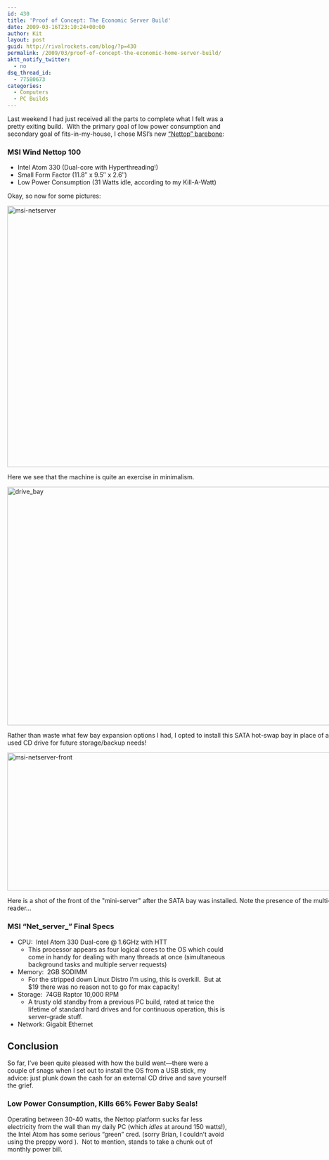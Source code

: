 ```yaml
---
id: 430
title: 'Proof of Concept: The Economic Server Build'
date: 2009-03-16T23:10:24+00:00
author: Kit
layout: post
guid: http://rivalrockets.com/blog/?p=430
permalink: /2009/03/proof-of-concept-the-economic-home-server-build/
aktt_notify_twitter:
  - no
dsq_thread_id:
  - 77580673
categories:
  - Computers
  - PC Builds
---
```

Last weekend I had just received all the parts to complete what I felt was a pretty exiting build.  With the primary goal of low power consumption and secondary goal of fits-in-my-house, I chose MSI&#8217;s new <a href="http://www.amazon.com/gp/product/B001R1X0I0?ie=UTF8&tag=rivalroccom-20&linkCode=as2&camp=1789&creative=390957&creativeASIN=B001R1X0I0" target="_blank">&#8220;Nettop&#8221; barebone</a>:

### MSI Wind Nettop 100

  * Intel Atom 330 (Dual-core with Hyperthreading!)
  * Small Form Factor (11.8&#8243; x 9.5&#8243; x 2.6&#8243;)
  * Low Power Consumption (31 Watts idle, according to my Kill-A-Watt)

Okay, so now for some pictures:

<div id="attachment_431" class="wp-caption alignnone" style="width: 810px">
  <img class="size-full wp-image-431" title="msi-netserver" src="http://rivalrockets.com/blog/wp-content/uploads/2009/03/msi-netserver.jpg" alt="msi-netserver" width="800" height="594" />
  
  <p class="wp-caption-text">
    Here we see that the machine is quite an exercise in minimalism.
  </p>
</div>

<div id="attachment_432" class="wp-caption alignnone" style="width: 810px">
  <img class="size-full wp-image-432" title="drive_bay" src="http://rivalrockets.com/blog/wp-content/uploads/2009/03/drive_bay.jpg" alt="drive_bay" width="800" height="542" />
  
  <p class="wp-caption-text">
    Rather than waste what few bay expansion options I had, I opted to install this SATA hot-swap bay in place of a seldom-used CD drive for future storage/backup needs!
  </p>
</div>

<div id="attachment_433" class="wp-caption alignnone" style="width: 810px">
  <img class="size-full wp-image-433" title="msi-netserver-front" src="http://rivalrockets.com/blog/wp-content/uploads/2009/03/msi-netserver-front.jpg" alt="msi-netserver-front" width="800" height="314" />
  
  <p class="wp-caption-text">
    Here is a shot of the front of the "mini-server" after the SATA bay was installed. Note the presence of the multi-card reader...
  </p>
</div>

### MSI &#8220;Net_server_&#8221; Final Specs

  * CPU:  Intel Atom 330 Dual-core @ 1.6GHz with HTT 
      * This processor appears as four logical cores to the OS which could come in handy for dealing with many threads at once (simultaneous background tasks and multiple server requests)
  * Memory:  2GB SODIMM 
      * For the stripped down Linux Distro I&#8217;m using, this is overkill.  But at $19 there was no reason not to go for max capacity!
  * Storage:  74GB Raptor 10,000 RPM 
      * A trusty old standby from a previous PC build, rated at twice the lifetime of standard hard drives and for continuous operation, this is server-grade stuff.
  * Network: Gigabit Ethernet

## Conclusion

So far, I&#8217;ve been quite pleased with how the build went—there were a couple of snags when I set out to install the OS from a USB stick, my advice: just plunk down the cash for an external CD drive and save yourself the grief.

### Low Power Consumption, Kills 66% Fewer Baby Seals!

Operating between 30-40 watts, the Nettop platform sucks far less electricity from the wall than my daily PC (which _idles_ at around 150 watts!), the Intel Atom has some serious &#8220;green&#8221; cred. (sorry Brian, I couldn&#8217;t avoid using the preppy word <g>).  Not to mention, stands to take a chunk out of monthly power bill.
